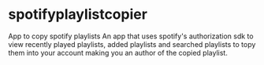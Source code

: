 # spotifyplaylistcopier
App to copy spotify playlists
An app that uses spotify's authorization sdk to view recently played playlists, added playlists and searched playlists to topy them into your account making you an author of the copied playlist.

